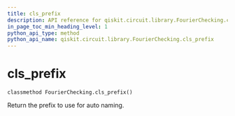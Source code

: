 ```yaml
---
title: cls_prefix
description: API reference for qiskit.circuit.library.FourierChecking.cls_prefix
in_page_toc_min_heading_level: 1
python_api_type: method
python_api_name: qiskit.circuit.library.FourierChecking.cls_prefix
---
```


# cls\_prefix

<span id="qiskit.circuit.library.FourierChecking.cls_prefix" />

`classmethod FourierChecking.cls_prefix()`

Return the prefix to use for auto naming.

